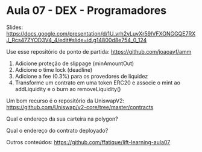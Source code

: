 # Aula 07 - DEX - Programadores

Slides: https://docs.google.com/presentation/d/1U_vrh2vLuvXr59IVFXONGGQE7RXJ_Rcs47ZYOD3V4_4/edit#slide=id.g14800d8e754_0_124


Use esse repositório de ponto de partida: https://github.com/joaoavf/amm

1. Adicione proteção de slippage (minAmountOut)
2. Adicione o time lock (deadline)
3. Adicione a fee (0.3%) para os provedores de liquidez
4. Transforme um contrato em uma token ERC20 e associe o mint ao addLiquidity e o burn ao removeLiquidity()

Um bom recurso é o repositório da UniswapV2: https://github.com/Uniswap/v2-core/tree/master/contracts 

Qual o endereço da sua carteira na polygon?

Qual o endereço do contrato deployado? 


Outros conteúdos: https://github.com/ffatique/lift-learning-aula07
